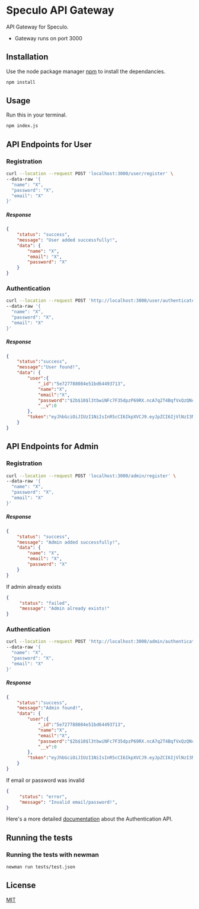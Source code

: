 # Speculo API Gateway

API Gateway for Speculo.

* Gateway runs on port 3000

## Installation

Use the node package manager [npm](https://www.npmjs.com/) to install the dependancies.

```bash
npm install
```

## Usage

Run this in your terminal.

```bash
npm index.js
```


## API Endpoints for User

### Registration

```bash
curl --location --request POST 'localhost:3000/user/register' \
--data-raw '{
  "name": "X",
  "password": "X",
  "email": "X"
}'
```

##### Response 

```json
{
    "status": "success",
    "message": "User added successfully!",
    "data": {
        "name": "X",
        "email": "X",
        "password": "X"
    }
}
```

### Authentication

```bash
curl --location --request POST 'http://localhost:3000/user/authenticate' \
--data-raw '{
  "name": "X",
  "password": "X",
  "email": "X"
}'
```

##### Response

```json
{
    "status":"success",
    "message":"User found!",
    "data": {
        "user":{
            "_id":"5e727788084e51bd64493713",
            "name":"X",
            "email":"X",
            "password":"$2b$10$l3tbwiNFc7F35dpzP69RX.ncA7q2T4BqfVxQzQNcDc9T/CHa6KOzm",
            "__v":0
        },
        "token":"eyJhbGciOiJIUzI1NiIsInR5cCI6IkpXVCJ9.eyJpZCI6IjVlNzI3Nzg4MDg0ZTUxYmQ2NDQ5MzcxMyIsImlhdCI6MTU4NDU2MDA1MCwiZXhwIjoxNTg0NTYzNjUwfQ.3gIK6BUi1fllcOFX29tRPRoH9HNaQpMxNNMISeggeTI"
    }
}
```



## API Endpoints for Admin

### Registration

```bash
curl --location --request POST 'localhost:3000/admin/register' \
--data-raw '{
  "name": "X",
  "password": "X",
  "email": "X"
}'
```

##### Response 

```json
{
    "status": "success",
    "message": "Admin added successfully!",
    "data": {
        "name": "X",
        "email": "X",
        "password": "X"
    }
}
```

If admin already exists

```json
{
     "status": "failed",
     "message": "Admin already exists!"
}
```

### Authentication

```bash
curl --location --request POST 'http://localhost:3000/admin/authenticate' \
--data-raw '{
  "name": "X",
  "password": "X",
  "email": "X"
}'
```

##### Response

```json
{
    "status":"success",
    "message":"Admin found!",
    "data": {
        "user":{
            "_id":"5e727788084e51bd64493713",
            "name":"X",
            "email":"X",
            "password":"$2b$10$l3tbwiNFc7F35dpzP69RX.ncA7q2T4BqfVxQzQNcDc9T/CHa6KOzm",
            "__v":0
        },
        "token":"eyJhbGciOiJIUzI1NiIsInR5cCI6IkpXVCJ9.eyJpZCI6IjVlNzI3Nzg4MDg0ZTUxYmQ2NDQ5MzcxMyIsImlhdCI6MTU4NDU2MDA1MCwiZXhwIjoxNTg0NTYzNjUwfQ.3gIK6BUi1fllcOFX29tRPRoH9HNaQpMxNNMISeggeTI"
    }
}
```

If email or password was invalid

```json
{
     "status": "error",
     "message": "Invalid email/password!",
}
```

Here's a more detailed [documentation](https://documenter.getpostman.com/view/8545971/Szf6X8SC?version=latest) about the Authentication API.

## Running the tests

### Running the tests with newman

```bash
newman run tests/test.json
```

## License
[MIT](https://choosealicense.com/licenses/mit/)
